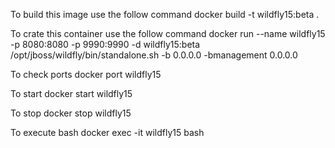 
To build this image use the follow command
docker build -t wildfly15:beta .

To crate this container use the follow command
docker run --name wildfly15 -p 8080:8080 -p 9990:9990 -d wildfly15:beta  /opt/jboss/wildfly/bin/standalone.sh -b 0.0.0.0 -bmanagement 0.0.0.0  

To check ports 
docker port wildfly15

To start 
docker start wildfly15

To stop
docker stop wildfly15

To execute bash
docker exec -it wildfly15 bash



